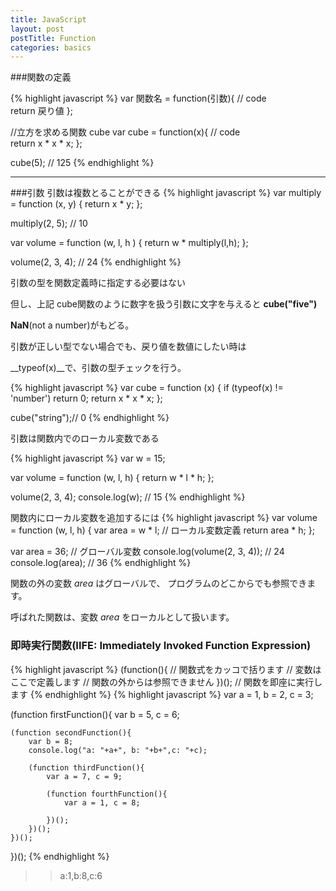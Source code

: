 ```yaml
---
title: JavaScript
layout: post
postTitle: Function
categories: basics
---
```


###関数の定義

{% highlight javascript %}
var 関数名 = function(引数){
    // code  
    return 戻り値
};

//立方を求める関数 cube
var cube = function(x){
    // code  
    return x * x * x; 
};

cube(5); // 125
{% endhighlight %}

------

###引数
引数は複数とることができる
{% highlight javascript %}
var multiply = function (x, y) {
   return x * y;
};

multiply(2, 5); // 10

var volume = function (w, l, h ) {
  return w * multiply(l,h);
};

volume(2, 3, 4); // 24
{% endhighlight %}
      
     
引数の型を関数定義時に指定する必要はない

但し、上記 cube関数のように数字を扱う引数に文字を与えると __cube("five")__

__NaN__(not a number)がもどる。

引数が正しい型でない場合でも、戻り値を数値にしたい時は

__typeof(x)__で、引数の型チェックを行う。

{% highlight javascript %}
var cube = function (x) {
   if (typeof(x) != 'number') return 0;
  return x * x * x;
};

cube("string");// 0
{% endhighlight %}
      
引数は関数内でのローカル変数である

{% highlight javascript %}
var w = 15;

var volume = function (w, l, h) {
   return w * l * h;
};

volume(2, 3, 4);
console.log(w); // 15
{% endhighlight %}

関数内にローカル変数を追加するには
{% highlight javascript %}
var volume = function (w, l, h) {
  var area = w * l; // ローカル変数定義
  return area * h;
};

var area = 36; // グローバル変数
console.log(volume(2, 3, 4)); // 24
console.log(area); // 36
{% endhighlight %}

関数の外の変数 _area_ はグローバルで、
プログラムのどこからでも参照できます。

呼ばれた関数は、変数 _area_ をローカルとして扱います。

### 即時実行関数(IIFE: Immediately Invoked Function Expression)
{% highlight javascript %}
(function(){ // 関数式をカッコで括ります
    // 変数はここで定義します
    // 関数の外からは参照できません
})(); // 関数を即座に実行します
{% endhighlight %}
{% highlight javascript %}
var a = 1, b = 2, c = 3;

(function firstFunction(){
    var b = 5, c = 6;

    (function secondFunction(){
        var b = 8;
        console.log("a: "+a+", b: "+b+",c: "+c);

        (function thirdFunction(){
            var a = 7, c = 9;

            (function fourthFunction(){
                var a = 1, c = 8;

            })();
        })();
    })();
})();
{% endhighlight %}

>> a:1,b:8,c:6